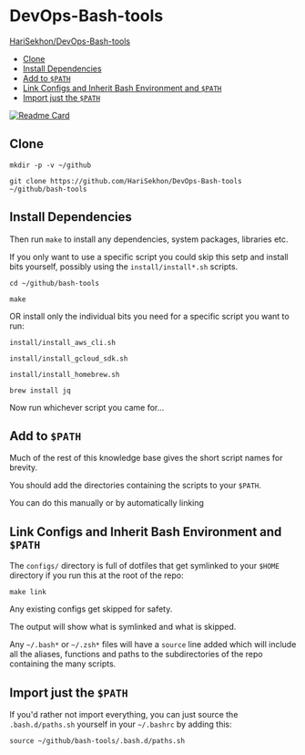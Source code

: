 # DevOps-Bash-tools

[HariSekhon/DevOps-Bash-tools](https://github.com/HariSekhon/DevOps-Bash-tools)

<!-- INDEX_START -->

- [Clone](#clone)
- [Install Dependencies](#install-dependencies)
- [Add to `$PATH`](#add-to-path)
- [Link Configs and Inherit Bash Environment and `$PATH`](#link-configs-and-inherit-bash-environment-and-path)
- [Import just the `$PATH`](#import-just-the-path)

<!-- INDEX_END -->

[![Readme Card](https://github-readme-stats.vercel.app/api/pin/?username=HariSekhon&repo=DevOps-Bash-tools&theme=ambient_gradient&description_lines_count=3)](https://github.com/HariSekhon/DevOps-Bash-tools)

## Clone

```shell
mkdir -p -v ~/github

git clone https://github.com/HariSekhon/DevOps-Bash-tools ~/github/bash-tools
```

## Install Dependencies

Then run `make` to install any dependencies, system packages, libraries etc.

If you only want to use a specific script you could skip this setp and install bits yourself,
possibly using the `install/install*.sh` scripts.

```shell
cd ~/github/bash-tools
```

```shell
make
```

OR install only the individual bits you need for a specific script you want to run:

```shell
install/install_aws_cli.sh
```

```shell
install/install_gcloud_sdk.sh
```

```shell
install/install_homebrew.sh

brew install jq
```

Now run whichever script you came for...

## Add to `$PATH`

Much of the rest of this knowledge base gives the short script names for brevity.

You should add the directories containing the scripts to your `$PATH`.

You can do this manually or by automatically linking

## Link Configs and Inherit Bash Environment and `$PATH`

The `configs/` directory is full of dotfiles that get symlinked to your `$HOME` directory if you run this at the root
of the repo:

```shell
make link
```

Any existing configs get skipped for safety.

The output will show what is symlinked and what is skipped.

Any `~/.bash*` or `~/.zsh*` files will have a `source` line added which will include all the aliases,
functions and paths to the subdirectories of the repo containing the many scripts.

## Import just the `$PATH`

If you'd rather not import everything,
you can just source the `.bash.d/paths.sh` yourself in your `~/.bashrc` by adding this:

```shell
source ~/github/bash-tools/.bash.d/paths.sh
```
